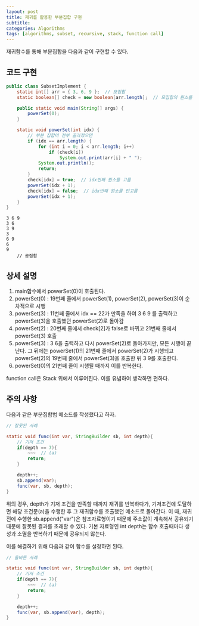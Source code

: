 ```yaml
---
layout: post
title: 재귀를 활용한 부분집합 구현
subtitle: 
categories: Algorithms
tags: [algorithms, subset, recursive, stack, function call]
---
```


재귀함수를 통해 부분집합을 다음과 같이 구현할 수 있다.

## 코드 구현


```java
public class SubsetImplement {
	static int[] arr = { 3, 6, 9 };  // 모집합
	static boolean[] check = new boolean[arr.length];  // 모집합의 원소를 골랐는지 여부를 파악할 배열

	public static void main(String[] args) {
		powerSet(0);
	}

	static void powerSet(int idx) {
		// 부분 집합이 전부 골라졌으면
		if (idx == arr.length) {
			for (int i = 0; i < arr.length; i++)
				if (check[i])
					System.out.print(arr[i] + " ");
			System.out.println();
			return;
		}
		check[idx] = true;  // idx번째 원소를 고름
		powerSet(idx + 1);
		check[idx] = false;  // idx번째 원소를 안고름
		powerSet(idx + 1);
	}
}
```
```
3 6 9 
3 6 
3 9 
3 
6 9 
6 
9 
    // 공집합
```


## 상세 설명 

1. main함수에서 powerSet(0)이 호출된다.
2. powerSet(0) : 19번째 줄에서 powerSet(1), powerSet(2), powerSet(3)이 순차적으로 시행
3. powerSet(3) : 11번째 줄에서 idx == 22가 만족을 하여 3 6 9 를 출력하고 powerSet(3)을 호출했던 powerSet(2)로 돌아감
4. powerSet(2) : 20번째 줄에서 check[2]가 false로 바뀌고 21번째 줄에서 powerSet(3) 호출
5. powerSet(3) : 3 6을 출력하고 다시 powerSet(2)로 돌아가지만, 모든 시행이 끝난다. 그 뒤에는 powerSet(1)의 21번째 줄에서 powerSet(2)가 시행되고 powerSet(2)의 19번째 줄에서 powerSet(3)을 호출한 뒤 3 9를 호출한다.
6. powerSet(0)의 21번째 줄이 시행될 때까지 이를 반복한다.

function call은 Stack 위에서 이루어진다. 이를 유념하여 생각하면 편하다.

## 주의 사항

다음과 같은 부분집합법 메소드를 작성했다고 하자.

```java
// 잘못된 사례

static void func(int var, StringBuilder sb, int depth){
	// 기저 조건
	if(depth == 7){
		~~~  // (a)
		return;
	}

	depth++;
	sb.append(var);
	func(var, sb, depth);
}
```

위의 경우, depth가 기저 조건을 만족할 때까지 재귀를 반복하다가, 기저조건에 도달하면 해당 조건문(a)을 수행한 후 그 재귀함수를 호출했던 메소드로 돌아간다.
이 때, 재귀 전에 수행한 sb.append("var")은 참조자료형이기 때문에 주소값이 계속해서 공유되기 때문에 잘못된 결과를 초래할 수 있다. 기본 자료형인 int depth는 함수 호출때마다 생성과 소멸을 반복하기 때문에 공유되지 않는다.

이를 해결하기 위해 다음과 같이 함수를 설정하면 된다.

```java
// 올바른 사례

static void func(int var, StringBuilder sb, int depth){
	// 기저 조건
	if(depth == 7){
		~~~  // (a)
		return;
	}

	depth++;
	func(var, sb.append(var), depth);
}
```